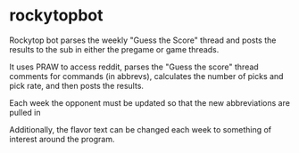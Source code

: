 # rockytopbot

Rockytop bot parses the weekly "Guess the Score" thread and posts the results to the sub in either the pregame or game threads.

It uses PRAW to access reddit, parses the "Guess the score" thread comments for commands (in abbrevs), calculates the number of picks and pick rate, and then posts the results.

Each week the opponent must be updated so that the new abbreviations are pulled in

Additionally, the flavor text can be changed each week to something of interest around the program.
